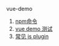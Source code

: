 vue-demo


1. [npm命令](./cmd/npm_cmd.md)
1. [vue demo 测试](./vuetest/)
1. [常见 js plugin](./js/js_plugins.md)
